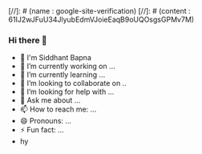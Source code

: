 <!DOCTYPE html>
<html>
<head>
 [//]: # (name : google-site-verification) 
 [//]: # (content : 61IJ2wJFuU34JlyubEdmVJoieEaqB9oUQOsgsGPMv7M) 
</head>
<body>
  
<h3>Hi there 👋</h1>
<ul>
  <li>🙋‍ I'm Siddhant Bapna </li>
  <li>🔭 I’m currently working on ...</li>
  <li>🌱 I’m currently learning ...</li>
  <li>👯 I’m looking to collaborate on ..</li>
  <li>🤔 I’m looking for help with ...</li>
  <li>💬 Ask me about ...</li>
  <li>📫 How to reach me: ...</li>
  <li>😄 Pronouns: ...</li>
  <li>⚡ Fun fact: ...</li>
  <li> <div id = "heysh"> <div name="google-site-verification" content="61IJ2wJFuU34JlyubEdmVJoieEaqB9oUQOsgsGPMv7M" /> hy </div> </li>
</ul>

</body>
</html>
